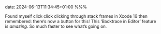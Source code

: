 date: 2024-06-13T11:34:45+01:00
%%%

Found myself click click clicking through stack frames in Xcode 16 then remembered: there‘s now a button for this! This ‘Backtrace in Editor’ feature is *amazing*. So much faster to see what’s going on.
